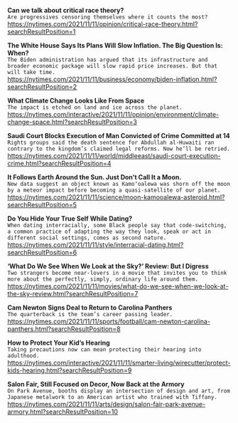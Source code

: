 **Can we talk about critical race theory?**\
`Are progressives censoring themselves where it counts the most?`\
https://nytimes.com/2021/11/11/opinion/critical-race-theory.html?searchResultPosition=1

**The White House Says Its Plans Will Slow Inflation. The Big Question Is: When?**\
`The Biden administration has argued that its infrastructure and broader economic package will slow rapid price increases. But that will take time.`\
https://nytimes.com/2021/11/11/business/economy/biden-inflation.html?searchResultPosition=2

**What Climate Change Looks Like From Space**\
`The impact is etched on land and ice across the planet.`\
https://nytimes.com/interactive/2021/11/11/opinion/environment/climate-change-space.html?searchResultPosition=3

**Saudi Court Blocks Execution of Man Convicted of Crime Committed at 14**\
`Rights groups said the death sentence for Abdullah al-Huwaiti ran contrary to the kingdom’s claimed legal reforms. Now he’ll be retried.`\
https://nytimes.com/2021/11/11/world/middleeast/saudi-court-execution-crime.html?searchResultPosition=4

**It Follows Earth Around the Sun. Just Don’t Call It a Moon.**\
`New data suggest an object known as Kamoʻoalewa was shorn off the moon by a meteor impact before becoming a quasi-satellite of our planet.`\
https://nytimes.com/2021/11/11/science/moon-kamooalewa-asteroid.html?searchResultPosition=5

**Do You Hide Your True Self While Dating?**\
`When dating interracially, some Black people say that code-switching, a common practice of adapting the way they look, speak or act in different social settings, comes as second nature.`\
https://nytimes.com/2021/11/11/style/interracial-dating.html?searchResultPosition=6

**‘What Do We See When We Look at the Sky?’ Review: But I Digress**\
`Two strangers become near-lovers in a movie that invites you to think more about the perfectly, simply, ordinary life around them.`\
https://nytimes.com/2021/11/11/movies/what-do-we-see-when-we-look-at-the-sky-review.html?searchResultPosition=7

**Cam Newton Signs Deal to Return to Carolina Panthers**\
`The quarterback is the team’s career passing leader.`\
https://nytimes.com/2021/11/11/sports/football/cam-newton-carolina-panthers.html?searchResultPosition=8

**How to Protect Your Kid’s Hearing**\
`Taking precautions now can mean protecting their hearing into adulthood.`\
https://nytimes.com/interactive/2021/11/11/smarter-living/wirecutter/protect-kids-hearing.html?searchResultPosition=9

**Salon Fair, Still Focused on Decor, Now Back at the Armory**\
`On Park Avenue, booths display an intersection of design and art, from Japanese metalwork to an American artist who trained with Tiffany.`\
https://nytimes.com/2021/11/11/arts/design/salon-fair-park-avenue-armory.html?searchResultPosition=10

